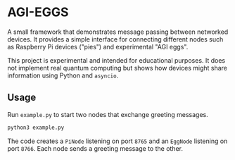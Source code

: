 # AGI-EGGS

A small framework that demonstrates message passing between networked devices.
It provides a simple interface for connecting different nodes such as
Raspberry Pi devices ("pies") and experimental "AGI eggs".

This project is experimental and intended for educational purposes. It does not
implement real quantum computing but shows how devices might share information
using Python and `asyncio`.

## Usage

Run `example.py` to start two nodes that exchange greeting messages.

```bash
python3 example.py
```

The code creates a `PiNode` listening on port `8765` and an `EggNode` listening
on port `8766`. Each node sends a greeting message to the other.
